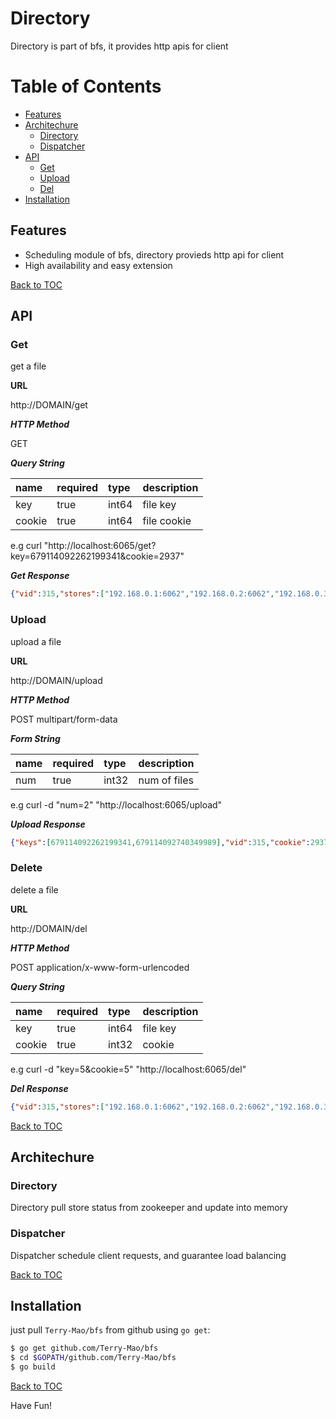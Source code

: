 # Directory
Directory is part of bfs, it provides http apis for client

Table of Contents
=================

* [Features](#features)
* [Architechure](#architechure)
	* [Directory](#directory)
    * [Dispatcher](#dispatcher)
* [API](#api)
	* [Get](#get)
	* [Upload](#upload)
	* [Del](#del)
* [Installation](#installation)

## Features
* Scheduling module of bfs, directory provieds http api for client
* High availability and easy extension

[Back to TOC](#table-of-contents)

## API

### Get 

get a file

**URL**

http://DOMAIN/get

***HTTP Method***

GET

***Query String***

| name     | required  | type | description |
| :-----     | :---  | :--- | :---      |
| key       | true  | int64  | file key |
| cookie       | true  | int64  | file cookie |

e.g curl "http://localhost:6065/get?key=679114092262199341&cookie=2937"

***Get Response***

```json
{"vid":315,"stores":["192.168.0.1:6062","192.168.0.2:6062","192.168.0.3:6062"]}
```

### Upload

upload a file

**URL**

http://DOMAIN/upload

***HTTP Method***

POST multipart/form-data

***Form String***

| name     | required  | type | description |
| :-----     | :---  | :--- | :---      |
| num        | true  | int32  | num of files |

e.g curl -d "num=2" "http://localhost:6065/upload"

***Upload Response***

```json
{"keys":[679114092262199341,679114092740349989],"vid":315,"cookie":2937,"stores":["192.168.0.1:6062","192.168.0.2:6062","192.168.0.3:6062"]}
```

### Delete

delete a file

**URL**

http://DOMAIN/del

***HTTP Method***

POST application/x-www-form-urlencoded

***Query String***

| name      | required  | type | description |
| :-----    | :---  | :--- | :---      |
| key       | true  | int64  | file key |
| cookie    | true  | int32  | cookie   |

e.g curl -d "key=5&cookie=5" "http://localhost:6065/del"

***Del Response***

```json
{"vid":315,"stores":["192.168.0.1:6062","192.168.0.2:6062","192.168.0.3:6062"]}
```

[Back to TOC](#table-of-contents)

## Architechure
### Directory
Directory pull store status from zookeeper and update into memory

### Dispatcher
Dispatcher schedule client requests, and guarantee load balancing

[Back to TOC](#table-of-contents)

## Installation

just pull `Terry-Mao/bfs` from github using `go get`:

```sh
$ go get github.com/Terry-Mao/bfs
$ cd $GOPATH/github.com/Terry-Mao/bfs
$ go build
```

[Back to TOC](#table-of-contents)

Have Fun!
